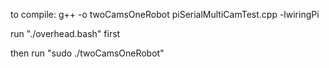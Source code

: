 to compile: g++ -o twoCamsOneRobot piSerialMultiCamTest.cpp -lwiringPi

run "./overhead.bash" first

then run "sudo ./twoCamsOneRobot"
